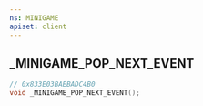 ```yaml
---
ns: MINIGAME
apiset: client
---
```

## _MINIGAME_POP_NEXT_EVENT

```c
// 0x833E03BAEBADC4B0
void _MINIGAME_POP_NEXT_EVENT();
```





